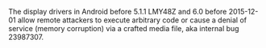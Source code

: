 The display drivers in Android before 5.1.1 LMY48Z and 6.0 before 2015-12-01 allow remote attackers to execute arbitrary code or cause a denial of service (memory corruption) via a crafted media file, aka internal bug 23987307.